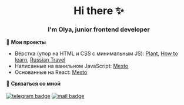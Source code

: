 <h1 align="center">Hi there ✨</h1>

<h3 align="center">I'm Olya, junior frontend developer</h3>

:pushpin: **Мои проекты**
- Вёрстка (упор на HTML и CSS с минимальным JS): [Plant](https://github.com/caseyaru/plant), [How to learn](https://github.com/caseyaru/how-to-learn),  [Russian Travel](https://github.com/caseyaru/russian-travel)
- Написанные на ванильном JavaScript: [Mesto](https://github.com/caseyaru/mesto)
- Основанные на React: [Mesto](https://github.com/caseyaru/react-mesto-auth)

:speech_balloon: **Связаться со мной** <br><br><a href="https://t.me/keitsuare"><img src="https://img.shields.io/badge/telegram-white?style=for-the-badge&color=%232AABEE" alt="telegram badge"/></a> 
<a href="mailto:arramine@mail.ru"><img src="https://img.shields.io/badge/mail-light?style=for-the-badge&color=%23168de2" alt="mail badge"/></a>
